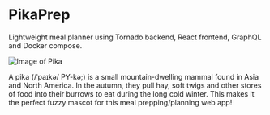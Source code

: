 # PikaPrep
Lightweight meal planner using Tornado backend, React frontend, GraphQL and Docker compose.


![Image of Pika](https://i.imgur.com/oA6CF0z.png)

A pika (/ˈpaɪkə/ PY-kə;) is a small mountain-dwelling mammal found in Asia and North America. In the autumn, they pull hay, soft twigs and other stores of food into their burrows to eat during the long cold winter. This makes it the perfect fuzzy mascot for this meal prepping/planning web app!
